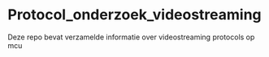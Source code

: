 # Protocol_onderzoek_videostreaming
Deze repo bevat verzamelde informatie over videostreaming protocols op mcu
